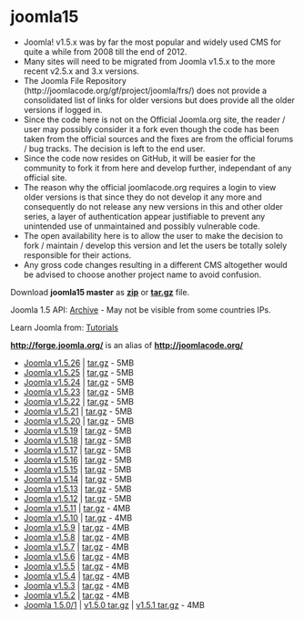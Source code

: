 joomla15
========
<ul>
<li>Joomla! v1.5.x was by far the most popular and widely used CMS for quite a while from 2008 till the end of 2012.</li>
<li>Many sites will need to be migrated from Joomla v1.5.x to the more recent v2.5.x and 3.x versions.</li>
<li>The Joomla File Repository (http://joomlacode.org/gf/project/joomla/frs/) does not provide a consolidated list of links for older versions but does provide all the older versions if logged in.</li>
<li>Since the code here is not on the Official Joomla.org site, the reader / user may possibly consider it a fork even though the code has been taken from the official sources and the fixes are from the official forums / bug tracks. The decision is left to the end user.</li>
<li>Since the code now resides on GitHub, it will be easier for the community to fork it from here and develop further, independant of any official site.</li>
<li>The reason why the official joomlacode.org requires a login to view older versions is that since they do not develop it any more and consequently do not release any new versions in this and other older series, a layer of authentication appear justifiable to prevent any unintended use of unmaintained and possibly vulnerable code.</li>
<li>The open availability here is to allow the user to make the decision to fork / maintain / develop this version and let the users be totally solely responsible for their actions.</li>
<li>Any gross code changes resulting in a different CMS altogether would be advised to choose another project name to avoid confusion.</li>
</ul>

<p>
Download <b>joomla15 master</b> as <a href="https://github.com/apmuthu/joomla15/archive/master.zip"><b>zip</b></a> or <a href="https://github.com/apmuthu/joomla15/archive/master.tar.gz"><b>tar.gz</b></a> file.
</p>

<p>
Joomla 1.5 API: <a href="http://docs.huihoo.com/api/joomla/1.5/">Archive</a> - May not be visible from some countries IPs.
</p>

<p>
Learn Joomla from: <a href="http://www.siteground.com/tutorials/joomla15/">Tutorials</a>
</p>


<p><a href="http://forge.joomla.org/" 
title="http://forge.joomla.org/" rel="nofollow"><b>http://forge.joomla.org/</b></a>
is an alias of <a href="http://joomlacode.org/"
 title="http://joomlacode.org/"
rel="nofollow"><b>http://joomlacode.org/</b></a> </p>

<ul>
    <li><a
        href="http://joomlacode.org/gf/project/joomla/frs/?action=FrsReleaseBrowse&amp;frs_package_id=6311"
        title="http://joomlacode.org/gf/project/joomla/frs/?action=FrsReleaseBrowse&amp;frs_package_id=6311"
        rel="nofollow">Joomla v1.5.26</a> | <a
        href="http://joomlacode.org/gf/download/frsrelease/16890/73389/Joomla_1.5.26-Stable-Full_Package.tar.gz"
        title="http://joomlacode.org/gf/download/frsrelease/16890/73389/Joomla_1.5.26-Stable-Full_Package.tar.gz"
        rel="nofollow">tar.gz</a> - 5MB </li>
    <li><a
        href="http://joomlacode.org/gf/project/joomla/frs/?action=FrsReleaseBrowse&amp;frs_package_id=6159"
        title="http://joomlacode.org/gf/project/joomla/frs/?action=FrsReleaseBrowse&amp;frs_package_id=6159"
        rel="nofollow">Joomla v1.5.25</a> | <a
        href="http://joomlacode.org/gf/download/frsrelease/16026/69664/Joomla_1.5.25-Stable-Full_Package.tar.gz"
        title="http://joomlacode.org/gf/download/frsrelease/16026/69664/Joomla_1.5.25-Stable-Full_Package.tar.gz"
        rel="nofollow">tar.gz</a> - 5MB </li>
    <li><a
        href="http://joomlacode.org/gf/project/joomla/frs/?action=FrsReleaseBrowse&amp;frs_package_id=6135"
        title="http://joomlacode.org/gf/project/joomla/frs/?action=FrsReleaseBrowse&amp;frs_package_id=6135"
        rel="nofollow">Joomla v1.5.24</a> | <a
        href="http://joomlacode.org/gf/download/frsrelease/15898/68913/Joomla_1.5.24-Stable-Full_Package.tar.gz"
        title="http://joomlacode.org/gf/download/frsrelease/15898/68913/Joomla_1.5.24-Stable-Full_Package.tar.gz"
        rel="nofollow">tar.gz</a> - 5MB </li>
    <li><a
        href="http://joomlacode.org/gf/project/joomla/frs/?action=FrsReleaseBrowse&amp;frs_package_id=5848"
        title="http://joomlacode.org/gf/project/joomla/frs/?action=FrsReleaseBrowse&amp;frs_package_id=5848"
        rel="nofollow">Joomla v1.5.23</a> | <a
        href="http://joomlacode.org/gf/download/frsrelease/14506/63459/Joomla_1.5.23-Stable-Full_Package.tar.gz"
        title="http://joomlacode.org/gf/download/frsrelease/14506/63459/Joomla_1.5.23-Stable-Full_Package.tar.gz"
        rel="nofollow">tar.gz</a> - 5MB </li>
    <li><a
        href="http://joomlacode.org/gf/project/joomla/frs/?action=FrsReleaseBrowse&amp;frs_package_id=5498"
        title="http://joomlacode.org/gf/project/joomla/frs/?action=FrsReleaseBrowse&amp;frs_package_id=5498"
        rel="nofollow">Joomla v1.5.22</a> | <a
        href="http://joomlacode.org/gf/download/frsrelease/13105/57239/Joomla_1.5.22-Stable-Full_Package.tar.gz"
        title="http://joomlacode.org/gf/download/frsrelease/13105/57239/Joomla_1.5.22-Stable-Full_Package.tar.gz"
        rel="nofollow">tar.gz</a> - 5MB </li>
    <li><a
        href="http://joomlacode.org/gf/project/joomla/frs/?action=FrsReleaseBrowse&amp;frs_package_id=5462"
        title="http://joomlacode.org/gf/project/joomla/frs/?action=FrsReleaseBrowse&amp;frs_package_id=5462"
        rel="nofollow">Joomla v1.5.21</a> | <a
        href="http://joomlacode.org/gf/download/frsrelease/13034/56620/Joomla_1.5.21-Stable-Full_Package.tar.gz"
        title="http://joomlacode.org/gf/download/frsrelease/13034/56620/Joomla_1.5.21-Stable-Full_Package.tar.gz"
        rel="nofollow">tar.gz</a> - 5MB </li>
    <li><a
        href="http://joomlacode.org/gf/project/joomla/frs/?action=FrsReleaseBrowse&amp;frs_package_id=5325"
        title="http://joomlacode.org/gf/project/joomla/frs/?action=FrsReleaseBrowse&amp;frs_package_id=5325"
        rel="nofollow">Joomla v1.5.20</a> | <a
        href="http://joomlacode.org/gf/download/frsrelease/12610/53420/Joomla_1.5.20-Stable-Full_Package.tar.gz"
        title="http://joomlacode.org/gf/download/frsrelease/12610/53420/Joomla_1.5.20-Stable-Full_Package.tar.gz"
        rel="nofollow">tar.gz</a> - 5MB </li>
    <li><a
        href="http://joomlacode.org/gf/project/joomla/frs/?action=FrsReleaseBrowse&amp;frs_package_id=5316"
        title="http://joomlacode.org/gf/project/joomla/frs/?action=FrsReleaseBrowse&amp;frs_package_id=5316"
        rel="nofollow">Joomla v1.5.19</a> | <a
        href="http://joomlacode.org/gf/download/frsrelease/12583/53042/Joomla_1.5.19-Stable-Full_Package.tar.gz"
        title="http://joomlacode.org/gf/download/frsrelease/12583/53042/Joomla_1.5.19-Stable-Full_Package.tar.gz"
        rel="nofollow">tar.gz</a> - 5MB </li>
    <li><a
        href="http://joomlacode.org/gf/project/joomla/frs/?action=FrsReleaseBrowse&amp;frs_package_id=5241"
        title="http://joomlacode.org/gf/project/joomla/frs/?action=FrsReleaseBrowse&amp;frs_package_id=5241"
        rel="nofollow">Joomla v1.5.18</a> | <a
        href="http://joomlacode.org/gf/download/frsrelease/12350/51110/Joomla_1.5.18-Stable-Full_Package.tar.gz"
        title="http://joomlacode.org/gf/download/frsrelease/12350/51110/Joomla_1.5.18-Stable-Full_Package.tar.gz"
        rel="nofollow">tar.gz</a> - 5MB </li>
    <li><a
        href="http://joomlacode.org/gf/project/joomla/frs/?action=FrsReleaseBrowse&amp;frs_package_id=5194"
        title="http://joomlacode.org/gf/project/joomla/frs/?action=FrsReleaseBrowse&amp;frs_package_id=5194"
        rel="nofollow">Joomla v1.5.17</a> | <a
        href="http://joomlacode.org/gf/download/frsrelease/12193/49782/Joomla_1.5.17-Stable-Full_Package.tar.gz"
        title="http://joomlacode.org/gf/download/frsrelease/12193/49782/Joomla_1.5.17-Stable-Full_Package.tar.gz"
        rel="nofollow">tar.gz</a> - 5MB </li>
    <li><a
        href="http://joomlacode.org/gf/project/joomla/frs/?action=FrsReleaseBrowse&amp;frs_package_id=5184"
        title="http://joomlacode.org/gf/project/joomla/frs/?action=FrsReleaseBrowse&amp;frs_package_id=5184"
        rel="nofollow">Joomla v1.5.16</a> | <a
        href="http://joomlacode.org/gf/download/frsrelease/12153/49328/Joomla_1.5.16-Stable-Full_Package.tar.gz"
        title="http://joomlacode.org/gf/download/frsrelease/12153/49328/Joomla_1.5.16-Stable-Full_Package.tar.gz"
        rel="nofollow">tar.gz</a> - 5MB </li>
    <li><a
        href="http://joomlacode.org/gf/project/joomla/frs/?action=FrsReleaseBrowse&amp;frs_package_id=4947"
        title="http://joomlacode.org/gf/project/joomla/frs/?action=FrsReleaseBrowse&amp;frs_package_id=4947"
        rel="nofollow">Joomla v1.5.15</a> | <a
        href="http://joomlacode.org/gf/download/frsrelease/11396/45609/Joomla_1.5.15-Stable-Full_Package.tar.gz"
        title="http://joomlacode.org/gf/download/frsrelease/11396/45609/Joomla_1.5.15-Stable-Full_Package.tar.gz"
        rel="nofollow">tar.gz</a> - 5MB </li>
    <li><a
        href="http://joomlacode.org/gf/project/joomla/frs/?action=FrsReleaseBrowse&amp;frs_package_id=4734"
        title="http://joomlacode.org/gf/project/joomla/frs/?action=FrsReleaseBrowse&amp;frs_package_id=4734"
        rel="nofollow">Joomla v1.5.14</a> | <a
        href="http://joomlacode.org/gf/download/frsrelease/10785/42654/Joomla_1.5.14-Stable-Full_Package.tar.gz"
        title="http://joomlacode.org/gf/download/frsrelease/10785/42654/Joomla_1.5.14-Stable-Full_Package.tar.gz"
        rel="nofollow">tar.gz</a> - 5MB </li>
    <li><a
        href="http://joomlacode.org/gf/project/joomla/frs/?action=FrsReleaseBrowse&amp;frs_package_id=4712"
        title="http://joomlacode.org/gf/project/joomla/frs/?action=FrsReleaseBrowse&amp;frs_package_id=4712"
        rel="nofollow">Joomla v1.5.13</a> | <a
        href="http://joomlacode.org/gf/download/frsrelease/10697/42194/Joomla_1.5.13-Stable-Full_Package.tar.gz"
        title="http://joomlacode.org/gf/download/frsrelease/10697/42194/Joomla_1.5.13-Stable-Full_Package.tar.gz"
        rel="nofollow">tar.gz</a> - 5MB </li>
    <li><a
        href="http://joomlacode.org/gf/project/joomla/frs/?action=FrsReleaseBrowse&amp;frs_package_id=4665"
        title="http://joomlacode.org/gf/project/joomla/frs/?action=FrsReleaseBrowse&amp;frs_package_id=4665"
        rel="nofollow">Joomla v1.5.12</a> | <a
        href="http://joomlacode.org/gf/download/frsrelease/10547/41304/Joomla_1.5.12-Stable-Full_Package.tar.gz"
        title="http://joomlacode.org/gf/download/frsrelease/10547/41304/Joomla_1.5.12-Stable-Full_Package.tar.gz"
        rel="nofollow">tar.gz</a> - 5MB </li>
    <li><a
        href="http://joomlacode.org/gf/project/joomla/frs/?action=FrsReleaseBrowse&amp;frs_package_id=4556"
        title="http://joomlacode.org/gf/project/joomla/frs/?action=FrsReleaseBrowse&amp;frs_package_id=4556"
        rel="nofollow">Joomla v1.5.11</a> | <a
        href="http://joomlacode.org/gf/download/frsrelease/10209/40307/Joomla_1.5.11-Stable-Full_Package.tar.gz"
        title="http://joomlacode.org/gf/download/frsrelease/10209/40307/Joomla_1.5.11-Stable-Full_Package.tar.gz"
        rel="nofollow">tar.gz</a> - 4MB </li>
    <li><a
        href="http://joomlacode.org/gf/project/joomla/frs/?action=FrsReleaseBrowse&amp;frs_package_id=4460"
        title="http://joomlacode.org/gf/project/joomla/frs/?action=FrsReleaseBrowse&amp;frs_package_id=4460"
        rel="nofollow">Joomla v1.5.10</a> | <a
        href="http://joomlacode.org/gf/download/frsrelease/9910/37907/Joomla_1.5.10-Stable-Full_Package.tar.gz"
        title="http://joomlacode.org/gf/download/frsrelease/9910/37907/Joomla_1.5.10-Stable-Full_Package.tar.gz"
        rel="nofollow">tar.gz</a> - 4MB </li>
    <li><a
        href="http://joomlacode.org/gf/project/joomla/frs/?action=FrsReleaseBrowse&amp;frs_package_id=4288"
        title="http://joomlacode.org/gf/project/joomla/frs/?action=FrsReleaseBrowse&amp;frs_package_id=4288"
        rel="nofollow">Joomla v1.5.9</a> | <a
        href="http://joomlacode.org/gf/download/frsrelease/9294/34965/Joomla_1.5.9-Stable-Full_Package.tar.gz"
        title="http://joomlacode.org/gf/download/frsrelease/9294/34965/Joomla_1.5.9-Stable-Full_Package.tar.gz"
        rel="nofollow">tar.gz</a> - 4MB </li>
    <li><a
        href="http://joomlacode.org/gf/project/joomla/frs/?action=FrsReleaseBrowse&amp;frs_package_id=4136"
        title="http://joomlacode.org/gf/project/joomla/frs/?action=FrsReleaseBrowse&amp;frs_package_id=4136"
        rel="nofollow">Joomla v1.5.8</a> | <a
        href="http://joomlacode.org/gf/download/frsrelease/8897/32886/Joomla_1.5.8-Stable-Full_Package.tar.gz"
        title="http://joomlacode.org/gf/download/frsrelease/8897/32886/Joomla_1.5.8-Stable-Full_Package.tar.gz"
        rel="nofollow">tar.gz</a> - 4MB </li>
    <li><a
        href="http://joomlacode.org/gf/project/joomla/frs/?action=FrsReleaseBrowse&amp;frs_package_id=3947"
        title="http://joomlacode.org/gf/project/joomla/frs/?action=FrsReleaseBrowse&amp;frs_package_id=3947"
        rel="nofollow">Joomla v1.5.7</a> | <a
        href="http://joomlacode.org/gf/download/frsrelease/8376/30992/Joomla_1.5.7-Stable-Full_Package.tar.gz"
        title="http://joomlacode.org/gf/download/frsrelease/8376/30992/Joomla_1.5.7-Stable-Full_Package.tar.gz"
        rel="nofollow">tar.gz</a> - 4MB </li>
    <li><a
        href="http://joomlacode.org/gf/project/joomla/frs/?action=FrsReleaseBrowse&amp;frs_package_id=3883"
        title="http://joomlacode.org/gf/project/joomla/frs/?action=FrsReleaseBrowse&amp;frs_package_id=3883"
        rel="nofollow">Joomla v1.5.6</a> | <a
        href="http://joomlacode.org/gf/download/frsrelease/8232/30036/Joomla_1.5.6-Stable-Full_Package.tar.gz"
        title="http://joomlacode.org/gf/download/frsrelease/8232/30036/Joomla_1.5.6-Stable-Full_Package.tar.gz"
        rel="nofollow">tar.gz</a> - 4MB </li>
    <li><a
        href="http://joomlacode.org/gf/project/joomla/frs/?action=FrsReleaseBrowse&amp;frs_package_id=3846"
        title="http://joomlacode.org/gf/project/joomla/frs/?action=FrsReleaseBrowse&amp;frs_package_id=3846"
        rel="nofollow">Joomla v1.5.5</a> | <a
        href="http://joomlacode.org/gf/download/frsrelease/8102/29423/Joomla_1.5.5-Stable-Full_Package.tar.gz"
        title="http://joomlacode.org/gf/download/frsrelease/8102/29423/Joomla_1.5.5-Stable-Full_Package.tar.gz"
        rel="nofollow">tar.gz</a> - 4MB </li>
    <li><a
        href="http://joomlacode.org/gf/project/joomla/frs/?action=FrsReleaseBrowse&amp;frs_package_id=3786"
        title="http://joomlacode.org/gf/project/joomla/frs/?action=FrsReleaseBrowse&amp;frs_package_id=3786"
        rel="nofollow">Joomla v1.5.4</a> | <a
        href="http://joomlacode.org/gf/download/frsrelease/7926/28542/Joomla_1.5.4-Stable-Full_Package.tar.gz"
        title="http://joomlacode.org/gf/download/frsrelease/7926/28542/Joomla_1.5.4-Stable-Full_Package.tar.gz"
        rel="nofollow">tar.gz</a> - 4MB </li>
    <li><a
        href="http://joomlacode.org/gf/project/joomla/frs/?action=FrsReleaseBrowse&amp;frs_package_id=3587"
        title="http://joomlacode.org/gf/project/joomla/frs/?action=FrsReleaseBrowse&amp;frs_package_id=3587"
        rel="nofollow">Joomla v1.5.3</a> | <a
        href="http://joomlacode.org/gf/download/frsrelease/7369/25654/Joomla_1.5.3-Stable-Full_Package.tar.gz"
        title="http://joomlacode.org/gf/download/frsrelease/7369/25654/Joomla_1.5.3-Stable-Full_Package.tar.gz"
        rel="nofollow">tar.gz</a> - 4MB </li>
    <li><a
        href="http://joomlacode.org/gf/project/joomla/frs/?action=FrsReleaseBrowse&amp;frs_package_id=3466"
        title="http://joomlacode.org/gf/project/joomla/frs/?action=FrsReleaseBrowse&amp;frs_package_id=3466"
        rel="nofollow">Joomla v1.5.2</a> | <a
        href="http://joomlacode.org/gf/download/frsrelease/7061/24071/Joomla_1.5.2-Stable-Full_Package.tar.gz"
        title="http://joomlacode.org/gf/download/frsrelease/7061/24071/Joomla_1.5.2-Stable-Full_Package.tar.gz"
        rel="nofollow">tar.gz</a> - 4MB </li>
    <li><a
        href="http://joomlacode.org/gf/project/joomla/frs/?action=FrsReleaseBrowse&amp;frs_package_id=2"
        title="http://joomlacode.org/gf/project/joomla/frs/?action=FrsReleaseBrowse&amp;frs_package_id=2"
        rel="nofollow">Joomla 1.5.0/1</a> | <a
        href="http://joomlacode.org/gf/download/frsrelease/5078/21064/Joomla-1.5.0.tar.gz"
        title="http://joomlacode.org/gf/download/frsrelease/5078/21064/Joomla-1.5.0.tar.gz"
        rel="nofollow">v1.5.0 tar.gz</a> | <a
        href="http://joomlacode.org/gf/download/frsrelease/6681/21854/Joomla_1.5.1-Stable-Full_Package.tar.gz"
        title="http://joomlacode.org/gf/download/frsrelease/6681/21854/Joomla_1.5.1-Stable-Full_Package.tar.gz"
        rel="nofollow">v1.5.1 tar.gz</a> - 4MB </li>
</ul>


